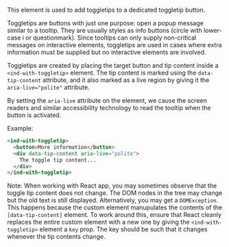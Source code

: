 This element is used to add toggletips to a dedicated toggletip button.

Toggletips are buttons with just one purpose: open a popup message similar to a
tooltip. They are usually styles as info buttons (circle with lower-case i or
questionmark). Since tooltips can only supply non-critical messages on
interactive elements, toggletips are used in cases where extra information must
be supplied but no interactive elements are involved.

Toggletips are created by placing the target button and tip content inside a
`<ind-with-toggletip>` element. The tip content is marked using the
`data-tip-content` attribute, and it also marked as a live region by giving
it the `aria-live="polite"` attribute.

By setting the `aria-live` attribute on the element, we cause the screen
readers and similar accessibility technology to read the tooltip when the
button is activated.

Example:

```html
<ind-with-toggletip>
  <button>More information</button>
  <div data-tip-content aria-live="polite">
    The toggle tip content...
  </div>
</ind-with-toggletip>
```

Note: When working with React app, you may sometimes observe that the
toggle tip content does not change. The DOM nodes in the tree may change
but the old text is still displayed. Alternatively, you may get a
`DOMException`. This happens because the custom element manupulates the
contents of the `[data-tip-content]` element. To work around this, ensure
that React cleanly replaces the entire custom element with a new one by
giving the `<ind-with-toggletip>` element a `key` prop. The key should be
such that it changes whenever the tip contents change.
